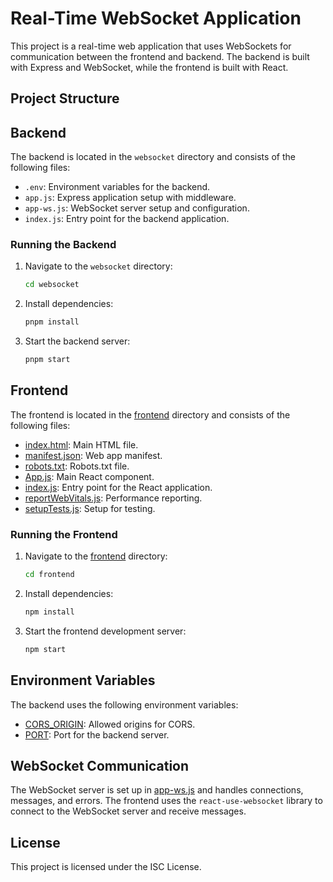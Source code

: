 # Real-Time WebSocket Application

This project is a real-time web application that uses WebSockets for communication between the frontend and backend. The backend is built with Express and WebSocket, while the frontend is built with React.

## Project Structure

## Backend

The backend is located in the `websocket` directory and consists of the following files:

- `.env`: Environment variables for the backend.
- `app.js`: Express application setup with middleware.
- `app-ws.js`: WebSocket server setup and configuration.
- `index.js`: Entry point for the backend application.

### Running the Backend

1. Navigate to the `websocket` directory:
   ```sh
   cd websocket
   ```
2. Install dependencies:
   ```sh
   pnpm install
   ```
3. Start the backend server:
   ```sh
   pnpm start
   ```

## Frontend

The frontend is located in the [frontend](http://_vscodecontentref_/18) directory and consists of the following files:

- [index.html](http://_vscodecontentref_/19): Main HTML file.
- [manifest.json](http://_vscodecontentref_/20): Web app manifest.
- [robots.txt](http://_vscodecontentref_/21): Robots.txt file.
- [App.js](http://_vscodecontentref_/22): Main React component.
- [index.js](http://_vscodecontentref_/23): Entry point for the React application.
- [reportWebVitals.js](http://_vscodecontentref_/24): Performance reporting.
- [setupTests.js](http://_vscodecontentref_/25): Setup for testing.

### Running the Frontend

1. Navigate to the [frontend](http://_vscodecontentref_/26) directory:
   ```sh
   cd frontend
   ```
2. Install dependencies:
   ```sh
   npm install
   ```
3. Start the frontend development server:
   ```sh
   npm start
   ```

## Environment Variables

The backend uses the following environment variables:

- [CORS_ORIGIN](http://_vscodecontentref_/27): Allowed origins for CORS.
- [PORT](http://_vscodecontentref_/28): Port for the backend server.

## WebSocket Communication

The WebSocket server is set up in [app-ws.js](http://_vscodecontentref_/29) and handles connections, messages, and errors. The frontend uses the `react-use-websocket` library to connect to the WebSocket server and receive messages.

## License

This project is licensed under the ISC License.
